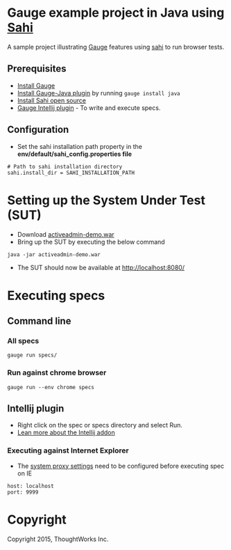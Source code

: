 # Gauge example project in Java using [Sahi](http://sahipro.com/sahi-open-source/)
A sample project illustrating [Gauge](http://getgauge.io) features using [sahi](http://sahipro.com/sahi-open-source) to run browser tests.

## Prerequisites
- [Install Gauge](http://getgauge.io/get-started/index.html)
- [Install Gauge-Java plugin](http://getgauge.io/documentation/user/current/installations/install_plugins.html) by running ```gauge install java```
- [Install Sahi open source](http://sahi.sourceforge.net/install.html)
- [Gauge Intellij plugin](http://getgauge.io/documentation/user/current/ide_support/intellij_idea.html) - To write and execute specs.

## Configuration
- Set the sahi installation path property in the **env/default/sahi_config.properties file**

````
# Path to sahi installation directory
sahi.install_dir = SAHI_INSTALLATION_PATH
````

# Setting up the System Under Test (SUT)

* Download [activeadmin-demo.war](https://bintray.com/artifact/download/gauge/activeadmin-demo/activeadmin-demo.war)
* Bring up the SUT by executing the below command
```
java -jar activeadmin-demo.war
```
* The SUT should now be available at [http://localhost:8080/](http://localhost:8080)


# Executing specs

## Command line
### All specs
````
gauge run specs/
````

### Run against chrome browser
````
gauge run --env chrome specs
````
## Intellij plugin
* Right click on the spec or specs directory and select Run.
* [Lean more about the Intellij addon](http://getgauge.io/documentation/user/current/ide_support/features.html#execution)

### Executing against Internet Explorer
- The [system proxy settings](http://windows.microsoft.com/en-in/windows/change-internet-explorer-proxy-server-settings#1TC=windows-7) need to be configured before executing spec on IE

````
host: localhost
port: 9999
````

# Copyright
Copyright 2015, ThoughtWorks Inc.
